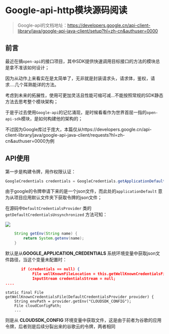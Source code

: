 # Google-api-http模块源码阅读

> Google-api的文档地址：https://developers.google.cn/api-client-library/java/google-api-java-client/setup?hl=zh-cn&authuser=0000

## 前言

最近在搞`open-api`的接口项目，其中SDK提供快速调用目标接口的方法的模块总是拿不准该如何设计；

因为从动作上来看实在是太简单了，无非就是封装请求头，请求体，鉴权，请求....几个耳熟能详的方法。

考虑到未来的拓展性，使用可更加灵活且性能可缩可减...不能按照常规的SDK静态方法去思考整个模块架构；

于是乎过去使用`Google-api`的记忆涌现，是时候看看作为世界首屈一指的`open-api-sdk`模块，是如何构建他的架构的；

不过因为Google库过于庞大，本篇仅从https://developers.google.cn/api-client-library/java/google-api-java-client/requests?hl=zh-cn&authuser=0000为例

## API使用

第一步是构建令牌，用作权限认证：

```java
GoogleCredentials credentials = GoogleCredentials.getApplicationDefault();
```

由于google的令牌申请下来的是一个json文件，而此处的`applicationDefault` 意为从项目应用默认文件夹下获取令牌的json文件；

在源码中`DefaultCredentialsProvider` 类的`getDefaultCredentialsUnsynchronized` 方法可知：

![](https://leyunone-img.oss-cn-hangzhou.aliyuncs.com/image/2024-09-04/1.png)

```java
    String getEnv(String name) {
        return System.getenv(name);
    }
```

默认是从**GOOGLE_APPLICATION_CREDENTIALS** 系统环境变量中获取json文件路径，当这个变量未配置时：

```json
       if (credentials == null) {
            File wellKnownFileLocation = this.getWellKnownCredentialsFile();
            InputStream credentialsStream = null;
....
```

```
static final File getWellKnownCredentialsFile(DefaultCredentialsProvider provider) {
    String envPath = provider.getEnv("CLOUDSDK_CONFIG");
    File cloudConfigPath;
    ...
```

则是从 **CLOUDSDK_CONFIG** 环境变量中获取文件，这是由于前者为谷歌的应用令牌，后者则是后续分裂出来的谷歌云的令牌，两者相同

